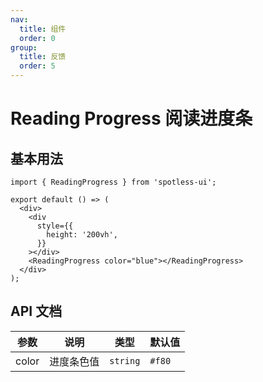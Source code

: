 ```yaml
---
nav:
  title: 组件
  order: 0
group:
  title: 反馈
  order: 5
---
```


# Reading Progress 阅读进度条

## 基本用法

```tsx
import { ReadingProgress } from 'spotless-ui';

export default () => (
  <div>
    <div
      style={{
        height: '200vh',
      }}
    ></div>
    <ReadingProgress color="blue"></ReadingProgress>
  </div>
);
```

## API 文档

| 参数  | 说明       | 类型     | 默认值 |
| ----- | ---------- | -------- | ------ |
| color | 进度条色值 | `string` | `#f80` |
